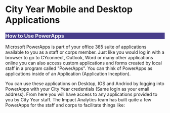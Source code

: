 # City Year Mobile and Desktop Applications

<body><h3 style="background-color:darkslateblue;"><c style=color:white;">How to Use PowerApps</h3></body>

Microsoft PowerApps is part of your office 365 suite of applications available to you as a staff or corps member. Just like you would log in with a browser to go to CYconnect, Outlook, Word or many other applications online you can also access custom applications and forms created by local staff in a program called "PowerApps". You can think of PowerApps as applications inside of an Application (Application Inception).

You can use these applications on Desktop, IOS and Andriod by logging into PowerApps with your City Year credentials (Same login as your email address). From here you will have access to any applications provided to you by City Year staff. The Impact Analytics team has built quite a few PowerApps for the staff and corps to facilitate things like:


